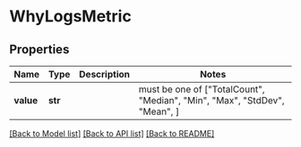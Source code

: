 # WhyLogsMetric


## Properties
Name | Type | Description | Notes
------------ | ------------- | ------------- | -------------
**value** | **str** |  |  must be one of ["TotalCount", "Median", "Min", "Max", "StdDev", "Mean", ]

[[Back to Model list]](../README.md#documentation-for-models) [[Back to API list]](../README.md#documentation-for-api-endpoints) [[Back to README]](../README.md)


